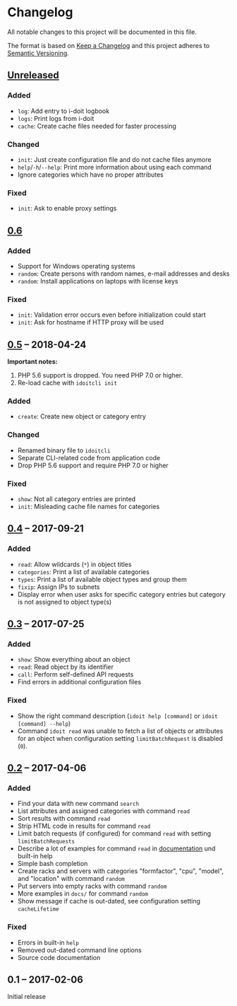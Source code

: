 #   Changelog

All notable changes to this project will be documented in this file.

The format is based on [Keep a Changelog](http://keepachangelog.com/en/1.0.0/)
and this project adheres to [Semantic Versioning](http://semver.org/spec/v2.0.0.html).


##  [Unreleased]


### Added

-   `log`: Add entry to i-doit logbook
-   `logs`: Print logs from i-doit
-   `cache`: Create cache files needed for faster processing


### Changed

-   `init`: Just create configuration file and do not cache files anymore
-   `help`/`-h`/`--help`: Print more information about using each command
-   Ignore categories which have no proper attributes


### Fixed

-   `init`: Ask to enable proxy settings


##  [0.6]


### Added

-   Support for Windows operating systems
-   `random`: Create persons with random names, e-mail addresses and desks
-   `random`: Install applications on laptops with license keys


### Fixed

-   `init`: Validation error occurs even before initialization could start
-   `init`: Ask for hostname if HTTP proxy will be used


##  [0.5] – 2018-04-24

**Important notes:**

1.  PHP 5.6 support is dropped. You need PHP 7.0 or higher.
2.  Re-load cache with `idoitcli init`


### Added

-   `create`: Create new object or category entry


### Changed

-   Renamed binary file to `idoitcli`
-   Separate CLI-related code from application code
-   Drop PHP 5.6 support and require PHP 7.0 or higher


### Fixed

-   `show`: Not all category entries are printed
-   `init`: Misleading cache file names for categories


##  [0.4] – 2017-09-21


### Added

-   `read`: Allow wildcards (`*`) in object titles
-   `categories`: Print a list of available categories
-   `types`: Print a list of available object types and group them
-   `fixip`: Assign IPs to subnets
-   Display error when user asks for specific category entries but category is not assigned to object type(s)


##  [0.3] – 2017-07-25


### Added

-   `show`: Show everything about an object
-   `read`: Read object by its identifier
-   `call`: Perform self-defined API requests
-   Find errors in additional configuration files


### Fixed

-   Show the right command description (`idoit help [command]` or `idoit [command] --help`)
-   Command `idoit read` was unable to fetch a list of objects or attributes for an object when configuration setting `limitBatchRequest` is disabled (`0`).


##  [0.2] – 2017-04-06


### Added

-   Find your data with new command `search`
-   List attributes and assigned categories with command `read`
-   Sort results with command `read`
-   Strip HTML code in results for command `read`
-   Limit batch requests (if configured) for command `read` with setting `limitBatchRequests`
-   Describe a lot of examples for command `read` in [documentation](README.md) und built-in help
-   Simple bash completion
-   Create racks and servers with categories "formfactor", "cpu", "model", and "location" with command `random`
-   Put servers into empty racks with command `random`
-   More examples in `docs/` for command `random`
-   Show message if cache is out-dated, see configuration setting `cacheLifetime`


### Fixed

-   Errors in built-in `help`
-   Removed out-dated command line options
-   Source code documentation


##  0.1 – 2017-02-06

Initial release


[Unreleased]: https://github.com/bheisig/i-doit-cli/compare/0.6...HEAD
[0.6]: https://github.com/bheisig/i-doit-cli/compare/0.5...0.6
[0.5]: https://github.com/bheisig/i-doit-cli/compare/0.4...0.5
[0.4]: https://github.com/bheisig/i-doit-cli/compare/0.3...0.4
[0.3]: https://github.com/bheisig/i-doit-cli/compare/0.2...0.3
[0.2]: https://github.com/bheisig/i-doit-cli/compare/0.1...0.2
